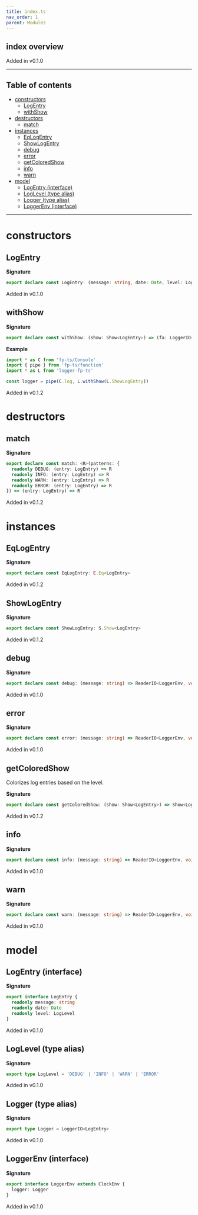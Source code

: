 ```yaml
---
title: index.ts
nav_order: 1
parent: Modules
---
```


## index overview

Added in v0.1.0

---

<h2 class="text-delta">Table of contents</h2>

- [constructors](#constructors)
  - [LogEntry](#logentry)
  - [withShow](#withshow)
- [destructors](#destructors)
  - [match](#match)
- [instances](#instances)
  - [EqLogEntry](#eqlogentry)
  - [ShowLogEntry](#showlogentry)
  - [debug](#debug)
  - [error](#error)
  - [getColoredShow](#getcoloredshow)
  - [info](#info)
  - [warn](#warn)
- [model](#model)
  - [LogEntry (interface)](#logentry-interface)
  - [LogLevel (type alias)](#loglevel-type-alias)
  - [Logger (type alias)](#logger-type-alias)
  - [LoggerEnv (interface)](#loggerenv-interface)

---

# constructors

## LogEntry

**Signature**

```ts
export declare const LogEntry: (message: string, date: Date, level: LogLevel) => LogEntry
```

Added in v0.1.0

## withShow

**Signature**

```ts
export declare const withShow: (show: Show<LogEntry>) => (fa: LoggerIO<string>) => Logger
```

**Example**

```ts
import * as C from 'fp-ts/Console'
import { pipe } from 'fp-ts/function'
import * as L from 'logger-fp-ts'

const logger = pipe(C.log, L.withShow(L.ShowLogEntry))
```

Added in v0.1.2

# destructors

## match

**Signature**

```ts
export declare const match: <R>(patterns: {
  readonly DEBUG: (entry: LogEntry) => R
  readonly INFO: (entry: LogEntry) => R
  readonly WARN: (entry: LogEntry) => R
  readonly ERROR: (entry: LogEntry) => R
}) => (entry: LogEntry) => R
```

Added in v0.1.2

# instances

## EqLogEntry

**Signature**

```ts
export declare const EqLogEntry: E.Eq<LogEntry>
```

Added in v0.1.2

## ShowLogEntry

**Signature**

```ts
export declare const ShowLogEntry: S.Show<LogEntry>
```

Added in v0.1.2

## debug

**Signature**

```ts
export declare const debug: (message: string) => ReaderIO<LoggerEnv, void>
```

Added in v0.1.0

## error

**Signature**

```ts
export declare const error: (message: string) => ReaderIO<LoggerEnv, void>
```

Added in v0.1.0

## getColoredShow

Colorizes log entries based on the level.

**Signature**

```ts
export declare const getColoredShow: (show: Show<LogEntry>) => Show<LogEntry>
```

Added in v0.1.2

## info

**Signature**

```ts
export declare const info: (message: string) => ReaderIO<LoggerEnv, void>
```

Added in v0.1.0

## warn

**Signature**

```ts
export declare const warn: (message: string) => ReaderIO<LoggerEnv, void>
```

Added in v0.1.0

# model

## LogEntry (interface)

**Signature**

```ts
export interface LogEntry {
  readonly message: string
  readonly date: Date
  readonly level: LogLevel
}
```

Added in v0.1.0

## LogLevel (type alias)

**Signature**

```ts
export type LogLevel = 'DEBUG' | 'INFO' | 'WARN' | 'ERROR'
```

Added in v0.1.0

## Logger (type alias)

**Signature**

```ts
export type Logger = LoggerIO<LogEntry>
```

Added in v0.1.0

## LoggerEnv (interface)

**Signature**

```ts
export interface LoggerEnv extends ClockEnv {
  logger: Logger
}
```

Added in v0.1.0
